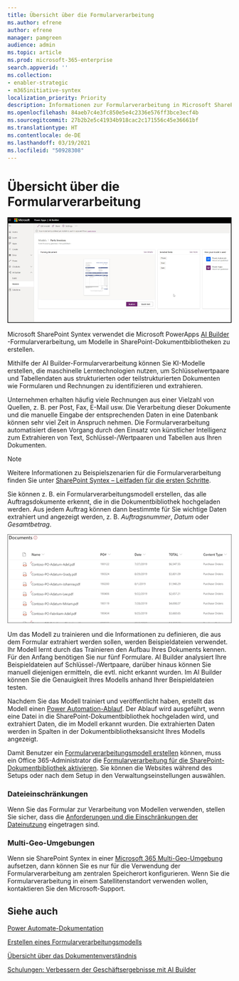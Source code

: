 ```yaml
---
title: Übersicht über die Formularverarbeitung
ms.author: efrene
author: efrene
manager: pamgreen
audience: admin
ms.topic: article
ms.prod: microsoft-365-enterprise
search.appverid: ''
ms.collection:
- enabler-strategic
- m365initiative-syntex
localization_priority: Priority
description: Informationen zur Formularverarbeitung in Microsoft SharePoint Syntex
ms.openlocfilehash: 84aeb7c4e3fc850e5e4c2336e576ff3bce3ecf4b
ms.sourcegitcommit: 27b2b2e5c41934b918cac2c171556c45e36661bf
ms.translationtype: HT
ms.contentlocale: de-DE
ms.lasthandoff: 03/19/2021
ms.locfileid: "50928308"
---
```

# <a name="form-processing-overview"></a>Übersicht über die Formularverarbeitung

 ![AI Builder](../media/content-understanding/ai-builder.png)</br>

Microsoft SharePoint Syntex verwendet die Microsoft PowerApps [AI Builder](/ai-builder/overview) -Formularverarbeitung, um Modelle in SharePoint-Dokumentbibliotheken zu erstellen.

Mithilfe der AI Builder-Formularverarbeitung können Sie KI-Modelle erstellen, die maschinelle Lerntechnologien nutzen, um Schlüsselwertpaare und Tabellendaten aus strukturierten oder teilstrukturierten Dokumenten wie Formularen und Rechnungen zu identifizieren und extrahieren.

Unternehmen erhalten häufig viele Rechnungen aus einer Vielzahl von Quellen, z. B. per Post, Fax, E-Mail usw. Die Verarbeitung dieser Dokumente und die manuelle Eingabe der entsprechenden Daten in eine Datenbank können sehr viel Zeit in Anspruch nehmen. Die Formularverarbeitung automatisiert diesen Vorgang durch den Einsatz von künstlicher Intelligenz zum Extrahieren von Text, Schlüssel-/Wertpaaren und Tabellen aus Ihren Dokumenten. 

> [!NOTE]
> Weitere Informationen zu Beispielszenarien für die Formularverarbeitung finden Sie unter [SharePoint Syntex – Leitfaden für die ersten Schritte](./adoption-getstarted.md#form-processing-scenario-example).

Sie können z. B. ein Formularverarbeitungsmodell erstellen, das alle Auftragsdokumente erkennt, die in die Dokumentbibliothek hochgeladen werden. Aus jedem Auftrag können dann bestimmte für Sie wichtige Daten extrahiert und angezeigt werden, z. B. *Auftragsnummer*, *Datum* oder *Gesamtbetrag*.

![Dokumentbibliotheksansicht](../media/content-understanding/doc-lib-done.png)</br>  

Um das Modell zu trainieren und die Informationen zu definieren, die aus dem Formular extrahiert werden sollen, werden Beispieldateien verwendet. Ihr Modell lernt durch das Trainieren den Aufbau Ihres Dokuments kennen. Für den Anfang benötigen Sie nur fünf Formulare. AI Builder analysiert Ihre Beispieldateien auf Schlüssel-/Wertpaare, darüber hinaus können Sie manuell diejenigen ermitteln, die evtl. nicht erkannt wurden.  Im AI Builder können Sie die Genauigkeit Ihres Modells anhand Ihrer Beispieldateien testen.

Nachdem Sie das Modell trainiert und veröffentlicht haben, erstellt das Modell einen [Power Automation-Ablauf](/power-automate/getting-started). Der Ablauf wird ausgeführt, wenn eine Datei in die SharePoint-Dokumentbibliothek hochgeladen wird, und extrahiert Daten, die im Modell erkannt wurden. Die extrahierten Daten werden in Spalten in der Dokumentbibliotheksansicht Ihres Modells angezeigt.

Damit Benutzer ein [Formularverarbeitungsmodell erstellen](create-a-form-processing-model.md) können, muss ein Office 365-Administrator die [Formularverarbeitung für die SharePoint-Dokumentbibliothek aktivieren](./set-up-content-understanding.md#to-set-up-content-understanding). Sie können die Websites während des Setups oder nach dem Setup in den Verwaltungseinstellungen auswählen.

### <a name="file-limitations"></a>Dateieinschränkungen

Wenn Sie das Formular zur Verarbeitung von Modellen verwenden, stellen Sie sicher, dass die [Anforderungen und die Einschränkungen der Dateinutzung](/ai-builder/form-processing-model-requirements) eingetragen sind.

### <a name="multi-geo-environments"></a>Multi-Geo-Umgebungen

Wenn sie SharePoint Syntex in einer [Microsoft 365 Multi-Geo-Umgebung](../enterprise/microsoft-365-multi-geo.md) aufsetzen, dann können Sie es nur für die Verwendung der Formularverarbeitung am zentralen Speicherort konfigurieren. Wenn Sie die Formularverarbeitung in einem Satellitenstandort verwenden wollen, kontaktieren Sie den Microsoft-Support.






## <a name="see-also"></a>Siehe auch
  
[Power Automate-Dokumentation](/power-automate/)

[Erstellen eines Formularverarbeitungsmodells](create-a-form-processing-model.md)

[Übersicht über das Dokumentenverständnis](document-understanding-overview.md)

[Schulungen: Verbessern der Geschäftsergebnisse mit AI Builder](/learn/paths/improve-business-performance-ai-builder/?source=learn)